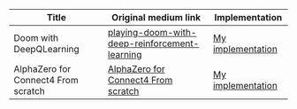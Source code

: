 Title | Original medium link | Implementation | 
--- | --- | --- | 
Doom with DeepQLearning | [playing-doom-with-deep-reinforcement-learning](https://medium.com/@james.liangyy/playing-doom-with-deep-reinforcement-learning-e55ce84e2930) | [My implementation](Doom_with_DeepQLearning/Doom_with_DeepQLearning.py) | 
AlphaZero for Connect4 From scratch | [AlphaZero for Connect4 From scratch](https://towardsdatascience.com/from-scratch-implementation-of-alphazero-for-connect4-f73d4554002a) | [My implementation](AlphaZero_Connect_4) |